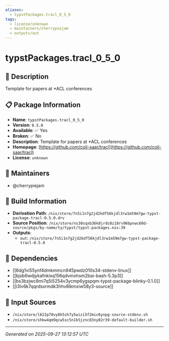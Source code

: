 ```yaml
---
aliases:
  - typstPackages.tracl_0_5_0
tags:
  - license/unknown
  - maintainers/cherrypiejam
  - outputs/out
---
```


# typstPackages.tracl_0_5_0

## 📝 Description

Template for papers at *ACL conferences

## 📋 Package Information

- **Name**: `typstPackages.tracl_0_5_0`
- **Version**: `0.5.0`
- **Available**: ✅ Yes
- **Broken**: ✅ No
- **Description**: Template for papers at *ACL conferences
- **Homepage**: [https://github.com/coli-saar/tracl](https://github.com/coli-saar/tracl)
- **License**: `unknown`
## 👥 Maintainers

- @cherrypiejam


## 🔧 Build Information

- **Derivation Path**: `/nix/store/7n5i1n7g2jd2kdf56kjdl3rw1m59m7gw-typst-package-tracl-0.5.0.drv`
- **Source Position**: `/nix/store/ns30sqxb36k8jrds8z18rv96bpnwc60d-source/pkgs/by-name/ty/typst/typst-packages.nix:39`
- **Outputs**:
  - `out`:  `/nix/store/7n5i1n7g2jd2kdf56kjdl3rw1m59m7gw-typst-package-tracl-0.5.0`

## 🔗 Dependencies

- [[6dg1vi55ynf4dmkmmcn945pwdz010s34-stdenv-linux]]
- [[bjsb6wdjykafnkixq156qdvmxhsm2bai-bash-5.3p3]]
- [[bs3bzjwc8mi7q5i5254v3ycmp6ygspqm-typst-package-blinky-0.1.0]]
- [[i3lv6k7qqrdsxrmdk3hhv8lkmxiw58y3-source]]

## 📁 Input Sources

- `/nix/store/l622p70vy8k5sh7y5wizi5f2mic6ynpg-source-stdenv.sh`
- `/nix/store/shkw4qm9qcw5sc5n1k5jznc83ny02r39-default-builder.sh`

---
*Generated on 2025-09-27 13:12:57 UTC*
